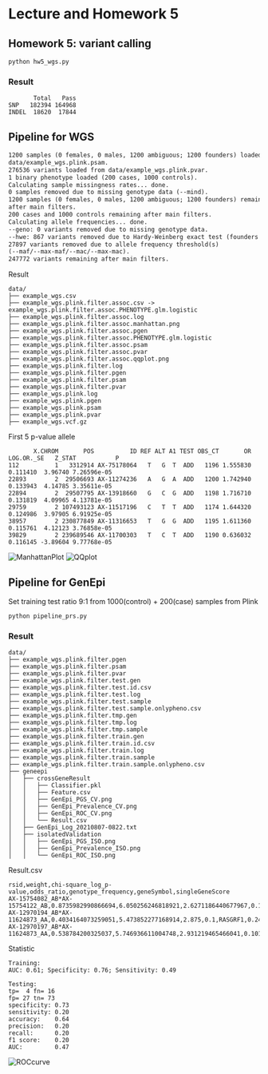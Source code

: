 # Lecture and Homework 5

## Homework 5: variant calling

`python hw5_wgs.py`

### Result
```
       Total   Pass
SNP   182394 164968
INDEL  18620  17844
```

## Pipeline for WGS

``` txt
1200 samples (0 females, 0 males, 1200 ambiguous; 1200 founders) loaded from
data/example_wgs.plink.psam.
276536 variants loaded from data/example_wgs.plink.pvar.
1 binary phenotype loaded (200 cases, 1000 controls).
Calculating sample missingness rates... done.
0 samples removed due to missing genotype data (--mind).
1200 samples (0 females, 0 males, 1200 ambiguous; 1200 founders) remaining
after main filters.
200 cases and 1000 controls remaining after main filters.
Calculating allele frequencies... done.
--geno: 0 variants removed due to missing genotype data.
--hwe: 867 variants removed due to Hardy-Weinberg exact test (founders only).
27897 variants removed due to allele frequency threshold(s)
(--maf/--max-maf/--mac/--max-mac).
247772 variants remaining after main filters.
```

Result

```
data/
├── example_wgs.csv
├── example_wgs.plink.filter.assoc.csv -> example_wgs.plink.filter.assoc.PHENOTYPE.glm.logistic
├── example_wgs.plink.filter.assoc.log
├── example_wgs.plink.filter.assoc.manhattan.png
├── example_wgs.plink.filter.assoc.pgen
├── example_wgs.plink.filter.assoc.PHENOTYPE.glm.logistic
├── example_wgs.plink.filter.assoc.psam
├── example_wgs.plink.filter.assoc.pvar
├── example_wgs.plink.filter.assoc.qqplot.png
├── example_wgs.plink.filter.log
├── example_wgs.plink.filter.pgen
├── example_wgs.plink.filter.psam
├── example_wgs.plink.filter.pvar
├── example_wgs.plink.log
├── example_wgs.plink.pgen
├── example_wgs.plink.psam
├── example_wgs.plink.pvar
├── example_wgs.vcf.gz
```

First 5 p-value allele
```
       X.CHROM       POS          ID REF ALT A1 TEST OBS_CT       OR LOG.OR._SE   Z_STAT           P
112          1   3312914 AX-75178064   T   G  T  ADD   1196 1.555830   0.111410  3.96740 7.26596e-05
22893        2  29506693 AX-11274236   A   G  A  ADD   1200 1.742940   0.133943  4.14785 3.35611e-05
22894        2  29507795 AX-13918660   G   C  G  ADD   1198 1.716710   0.131819  4.09965 4.13781e-05
29759        2 107493123 AX-11517196   C   T  T  ADD   1174 1.644320   0.124986  3.97905 6.91925e-05
38957        2 230877849 AX-11316653   T   G  G  ADD   1195 1.611360   0.115761  4.12123 3.76858e-05
39829        2 239689546 AX-11700303   T   C  T  ADD   1190 0.636032   0.116145 -3.89604 9.77768e-05
```

![ManhattanPlot](https://raw.githubusercontent.com/linnil1/1101BioMedDataMining/main/hw5/data/1627841832.8930326.confusion_matrix.png)
![QQplot](https://raw.githubusercontent.com/linnil1/1101BioMedDataMining/main/hw5/data/1627841832.8930326.log.png)


## Pipeline for GenEpi

Set training test ratio 9:1 from 1000(control) + 200(case) samples from Plink

`python pipeline_prs.py`

### Result

```
data/                                 
├── example_wgs.plink.filter.pgen   
├── example_wgs.plink.filter.psam
├── example_wgs.plink.filter.pvar
├── example_wgs.plink.filter.test.gen
├── example_wgs.plink.filter.test.id.csv
├── example_wgs.plink.filter.test.log
├── example_wgs.plink.filter.test.sample
├── example_wgs.plink.filter.test.sample.onlypheno.csv
├── example_wgs.plink.filter.tmp.gen
├── example_wgs.plink.filter.tmp.log
├── example_wgs.plink.filter.tmp.sample
├── example_wgs.plink.filter.train.gen
├── example_wgs.plink.filter.train.id.csv
├── example_wgs.plink.filter.train.log         
├── example_wgs.plink.filter.train.sample
├── example_wgs.plink.filter.train.sample.onlypheno.csv
├── geneepi
│   ├── crossGeneResult
│   │   ├── Classifier.pkl
│   │   ├── Feature.csv
│   │   ├── GenEpi_PGS_CV.png
│   │   ├── GenEpi_Prevalence_CV.png
│   │   ├── GenEpi_ROC_CV.png
│   │   └── Result.csv
│   ├── GenEpi_Log_20210807-0822.txt
│   ├── isolatedValidation
│   │   ├── GenEpi_PGS_ISO.png
│   │   ├── GenEpi_Prevalence_ISO.png
│   │   └── GenEpi_ROC_ISO.png
```


Result.csv
```
rsid,weight,chi-square_log_p-value,odds_ratio,genotype_frequency,geneSymbol,singleGeneScore
AX-15754082_AB*AX-15754122_AB,0.8735982990866694,6.050256246818921,2.6271186440677967,0.1962962962962963,PCLO,0.3092269326683292
AX-12970194_AB*AX-11624873_AA,0.4034164073259051,5.473852277168914,2.875,0.1,RASGRF1,0.24913494809688583
AX-12970197_AB*AX-11624873_AA,0.538784200325037,5.746936611004748,2.931219465466041,0.10185185185185185,RASGRF1,0.24913494809688583
```

Statistic
```
Training:
AUC: 0.61; Specificity: 0.76; Sensitivity: 0.49

Testing:
tp=  4 fn= 16
fp= 27 tn= 73
specificity: 0.73
sensitivity: 0.20
accuracy:    0.64
precision:   0.20
recall:      0.20
f1 score:    0.20
AUC:         0.47
```

![ROCcurve](https://raw.githubusercontent.com/linnil1/1101BioMedDataMining/main/hw5/data/geneepi/isolatedValidation/GenEpi_ROC_ISO.png")
